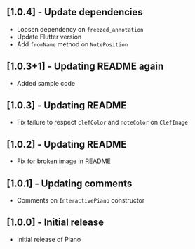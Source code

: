 ## [1.0.4] - Update dependencies

* Loosen dependency on `freezed_annotation`
* Update Flutter version
* Add `fromName` method on `NotePosition`

## [1.0.3+1] - Updating README again

* Added sample code

## [1.0.3] - Updating README

* Fix failure to respect `clefColor` and `noteColor` on `ClefImage`

## [1.0.2] - Updating README

* Fix for broken image in README

## [1.0.1] - Updating comments

* Comments on `InteractivePiano` constructor

## [1.0.0] - Initial release

* Initial release of Piano
